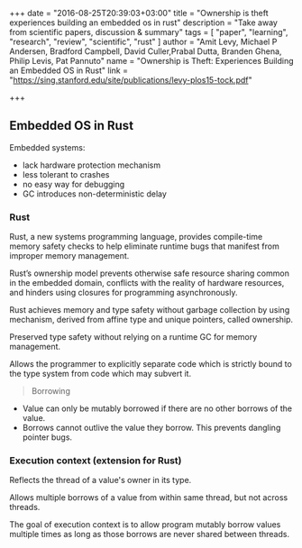 +++
date = "2016-08-25T20:39:03+03:00"
title = "Ownership is theft experiences building an embedded os in rust"
description = "Take away from scientific papers, discussion & summary"
tags = [
  "paper",
  "learning",
  "research",
  "review",
  "scientific",
  "rust"
]
author = "Amit Levy, Michael P Andersen, Bradford Campbell, David Culler,Prabal Dutta, Branden Ghena, Philip Levis, Pat Pannuto"
name = "Ownership is Theft: Experiences Building an Embedded OS in Rust"
link = "https://sing.stanford.edu/site/publications/levy-plos15-tock.pdf"

+++

## Embedded OS in Rust

Embedded systems:

 - lack hardware protection mechanism
 - less tolerant to crashes
 - no easy way for debugging
 - GC introduces non-deterministic delay

### Rust

Rust, a new systems programming language, provides compile-time memory safety checks to help eliminate runtime bugs that manifest from improper memory management.

Rust’s ownership model prevents otherwise safe resource sharing common in the embedded domain, conflicts with the reality of hardware resources, and hinders using closures for programming asynchronously.

Rust achieves memory and type safety without garbage collection by using mechanism, derived from affine type and unique pointers, called ownership.

Preserved type safety without relying on a runtime GC for memory management.

Allows the programmer to explicitly separate code which is strictly bound to the type system from code which may subvert it.

> Borrowing

 - Value can only be mutably borrowed if there are no other borrows of the value.
 - Borrows cannot outlive the value they borrow. This prevents dangling pointer bugs.

### Execution context (extension for Rust)

Reflects the thread of a value's owner in its type.

Allows multiple borrows of a value from within same thread, but not across threads.

The goal of execution context is to allow program mutably borrow values multiple times as long as those borrows are never shared between threads.
